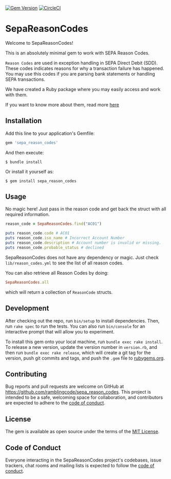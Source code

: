 [![Gem Version](https://badge.fury.io/rb/sepa_reason_codes.svg)](https://badge.fury.io/rb/sepa_reason_codes)
[![CircleCI](https://circleci.com/gh/ramblingcode/sepa-reason-codes.svg?style=svg)](https://circleci.com/gh/ramblingcode/sepa-reason-codes)

# SepaReasonCodes

Welcome to SepaReasonCodes!

This is an absolutely minimal gem to work with SEPA Reason Codes.

`Reason Codes` are used in exception handling in SEPA Direct Debit (SDD). These codes
indicates reasons for why a transaction failure has happened. You may use this codes if you are parsing bank statements or handling SEPA transactions.

We have created a Ruby package where you may easily access and work with them.

If you want to know more about them, read more [here](https://www.europeanpaymentscouncil.eu/sites/default/files/kb/file/2018-09/EPC173-14%20v4.1%20Guidance%20on%20Reason%20Codes%20for%20SDD%20R-transactions.pdf)

## Installation

Add this line to your application's Gemfile:

```ruby
gem 'sepa_reason_codes'
```

And then execute:

    $ bundle install

Or install it yourself as:

    $ gem install sepa_reason_codes

## Usage

No magic here! Just pass in the reason code and get back the struct with all required information.

```ruby
reason_code = SepaReasonCodes.find("AC01")

puts reason_code.code # AC01
puts reason_code.iso_name # Incorrect Account Number
puts reason_code.description # Account number is invalid or missing.
puts reason_code.probable_status # declined
```

SepaReasonCodes does not have any dependency or magic. Just check `lib/reason_codes.yml` to see the list of all reason codes.

You can also retrieve all Reason Codes by doing:

```ruby
SepaReasonCodes.all
```

which will return a collection of `ReasonCode` structs.

## Development

After checking out the repo, run `bin/setup` to install dependencies. Then, run `rake spec` to run the tests. You can also run `bin/console` for an interactive prompt that will allow you to experiment.

To install this gem onto your local machine, run `bundle exec rake install`. To release a new version, update the version number in `version.rb`, and then run `bundle exec rake release`, which will create a git tag for the version, push git commits and tags, and push the `.gem` file to [rubygems.org](https://rubygems.org).

## Contributing

Bug reports and pull requests are welcome on GitHub at https://github.com/ramblingcode/sepa_reason_codes. This project is intended to be a safe, welcoming space for collaboration, and contributors are expected to adhere to the [code of conduct](https://github.com/ramblingcode/sepa_reason_codes/blob/master/CODE_OF_CONDUCT.md).


## License

The gem is available as open source under the terms of the [MIT License](https://opensource.org/licenses/MIT).

## Code of Conduct

Everyone interacting in the SepaReasonCodes project's codebases, issue trackers, chat rooms and mailing lists is expected to follow the [code of conduct](https://github.com/[USERNAME]/sepa_reason_codes/blob/master/CODE_OF_CONDUCT.md).
